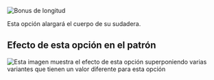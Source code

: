 ![Bonus de longitud](lengthbonus.svg)

Esta opción alargará el cuerpo de su sudadera.

## Efecto de esta opción en el patrón

![Esta imagen muestra el efecto de esta opción superponiendo varias variantes que tienen un valor diferente para esta opción](sven_lengthbonus_sample.svg "Efecto de esta opción en el patrón")
